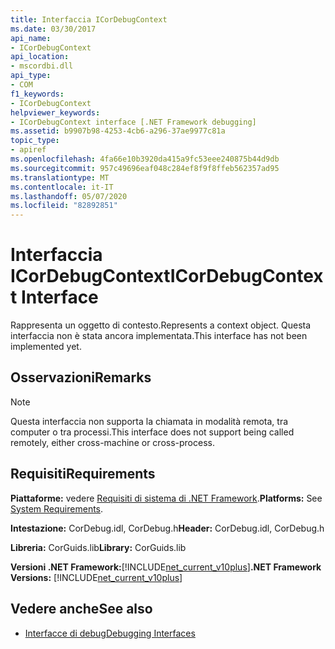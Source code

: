 ```yaml
---
title: Interfaccia ICorDebugContext
ms.date: 03/30/2017
api_name:
- ICorDebugContext
api_location:
- mscordbi.dll
api_type:
- COM
f1_keywords:
- ICorDebugContext
helpviewer_keywords:
- ICorDebugContext interface [.NET Framework debugging]
ms.assetid: b9907b98-4253-4cb6-a296-37ae9977c81a
topic_type:
- apiref
ms.openlocfilehash: 4fa66e10b3920da415a9fc53eee240875b44d9db
ms.sourcegitcommit: 957c49696eaf048c284ef8f9f8ffeb562357ad95
ms.translationtype: MT
ms.contentlocale: it-IT
ms.lasthandoff: 05/07/2020
ms.locfileid: "82892851"
---
```

# <a name="icordebugcontext-interface"></a><span data-ttu-id="fc6c1-102">Interfaccia ICorDebugContext</span><span class="sxs-lookup"><span data-stu-id="fc6c1-102">ICorDebugContext Interface</span></span>

<span data-ttu-id="fc6c1-103">Rappresenta un oggetto di contesto.</span><span class="sxs-lookup"><span data-stu-id="fc6c1-103">Represents a context object.</span></span> <span data-ttu-id="fc6c1-104">Questa interfaccia non è stata ancora implementata.</span><span class="sxs-lookup"><span data-stu-id="fc6c1-104">This interface has not been implemented yet.</span></span>  
  
## <a name="remarks"></a><span data-ttu-id="fc6c1-105">Osservazioni</span><span class="sxs-lookup"><span data-stu-id="fc6c1-105">Remarks</span></span>  
  
> [!NOTE]
> <span data-ttu-id="fc6c1-106">Questa interfaccia non supporta la chiamata in modalità remota, tra computer o tra processi.</span><span class="sxs-lookup"><span data-stu-id="fc6c1-106">This interface does not support being called remotely, either cross-machine or cross-process.</span></span>  
  
## <a name="requirements"></a><span data-ttu-id="fc6c1-107">Requisiti</span><span class="sxs-lookup"><span data-stu-id="fc6c1-107">Requirements</span></span>  
 <span data-ttu-id="fc6c1-108">**Piattaforme:** vedere [Requisiti di sistema di .NET Framework](../../get-started/system-requirements.md).</span><span class="sxs-lookup"><span data-stu-id="fc6c1-108">**Platforms:** See [System Requirements](../../get-started/system-requirements.md).</span></span>  
  
 <span data-ttu-id="fc6c1-109">**Intestazione:** CorDebug.idl, CorDebug.h</span><span class="sxs-lookup"><span data-stu-id="fc6c1-109">**Header:** CorDebug.idl, CorDebug.h</span></span>  
  
 <span data-ttu-id="fc6c1-110">**Libreria:** CorGuids.lib</span><span class="sxs-lookup"><span data-stu-id="fc6c1-110">**Library:** CorGuids.lib</span></span>  
  
 <span data-ttu-id="fc6c1-111">**Versioni .NET Framework:**[!INCLUDE[net_current_v10plus](../../../../includes/net-current-v10plus-md.md)]</span><span class="sxs-lookup"><span data-stu-id="fc6c1-111">**.NET Framework Versions:** [!INCLUDE[net_current_v10plus](../../../../includes/net-current-v10plus-md.md)]</span></span>  
  
## <a name="see-also"></a><span data-ttu-id="fc6c1-112">Vedere anche</span><span class="sxs-lookup"><span data-stu-id="fc6c1-112">See also</span></span>

- [<span data-ttu-id="fc6c1-113">Interfacce di debug</span><span class="sxs-lookup"><span data-stu-id="fc6c1-113">Debugging Interfaces</span></span>](debugging-interfaces.md)
